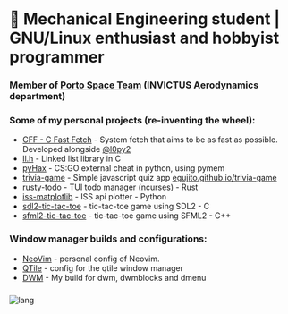 # 🐧 Mechanical Engineering student | GNU/Linux enthusiast and hobbyist programmer

### Member of [Porto Space Team](https://www.portospaceteam.pt/) (INVICTUS Aerodynamics department)
### Some of my personal projects (re-inventing the wheel):
 - [CFF - C Fast Fetch](https://github.com/egujito/cff) - System fetch that aims to be as fast as possible. Developed alongside [@l0py2](https://github.com/l0py2)
 - [ll.h](https://github.com/egujito/ll) - Linked list library in C
 - [pyHax](https://github.com/egujito/pyHax) - CS:GO external cheat in python, using pymem
 - [trivia-game](https://github.com/egujito/trivia-game) - Simple javascript quiz app [egujito.github.io/trivia-game](https://egujito.github.io/trivia-game/)
- [rusty-todo](https://github.com/egujito/rusty-todo) - TUI todo manager (ncurses) - Rust
- [iss-matplotlib](https://github.com/egujito/iss.matplotlib) - ISS api plotter - Python
- [sdl2-tic-tac-toe](https://github.com/egujito/sdl2-tic-tac-toe) - tic-tac-toe game using SDL2 - C
- [sfml2-tic-tac-toe](https://github.com/egujito/sfml-tic-tac-toe) - tic-tac-toe game using SFML2 - C++

### Window manager builds and configurations:

- [NeoVim](https://github.com/egujito/nvim) - personal config of Neovim.
- [QTile](https://github.com/egujito/qtile) - config for the qtile window manager
- [DWM](https://github.com/egujito/suckless-repos) - My build for dwm, dwmblocks and dmenu
### 
![lang](https://github-readme-stats.vercel.app/api/top-langs/?username=egujito&theme=gruvbox&layout=compact)
